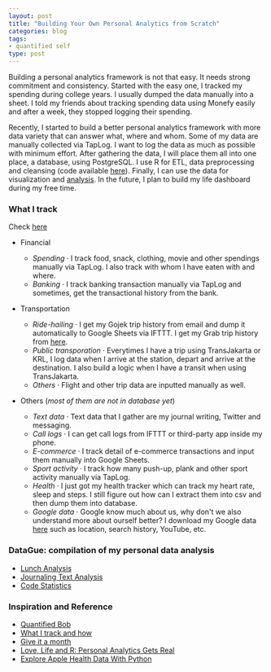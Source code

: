 ```yaml
---
layout: post
title: "Building Your Own Personal Analytics from Scratch"
categories: blog
tags:
- quantified self
type: post
---
```


Building a personal analytics framework is not that easy. It needs strong commitment and consistency. Started with the easy one, I tracked my spending during college years. I usually dumped the data manually into a sheet. I told my friends about tracking spending data using Monefy easily and after a week, they stopped logging their spending.

Recently, I started to build a better personal analytics framework with more data variety that can answer what, where and whom. Some of my data are manually collected via TapLog. I want to log the data as much as possible with minimum effort. After gathering the data, I will place them all into one place, a database, using PostgreSQL. I use R for ETL, data preprocessing and cleansing (code available [here](https://github.com/rasyidstat/datague-etl)). Finally, I can use the data for visualization and [analysis](../../datague). In the future, I plan to build my life dashboard during my free time.

<!-- ### Framework -->

### What I track

Check [here](../../blog/collect-all-the-data)

* Financial 
	* *Spending* · I track food, snack, clothing, movie and other spendings manually via TapLog. I also track with whom I have eaten with and where.
	* *Banking* · I track banking transaction manually via TapLog and sometimes, get the transactional history from the bank.

* Transportation
	* *Ride-hailing* · I get my Gojek trip history from email and dump it automatically to Google Sheets via IFTTT. I get my Grab trip history from [here](https://hub.grab.com).
	* *Public transporation* · Everytimes I have a trip using TransJakarta or KRL, I log data when I arrive at the station, depart and arrive at the destination. I also build a logic when I have a transit when using TransJakarta.
	* *Others* · Flight and other trip data are inputted manually as well.

* Others (*most of them are not in database yet*)
	* *Text data* · Text data that I gather are my journal writing, Twitter and messaging.
	* *Call logs* · I can get call logs from IFTTT or third-party app inside my phone.
	* *E-commerce* · I track detail of e-commerce transactions and input them manually into Google Sheets.
	* *Sport activity* · I track how many push-up, plank and other sport activity manually via TapLog.
	* *Health* · I just got my health tracker which can track my heart rate, sleep and steps. I still figure out how can I extract them into csv and then dump them into database.
	* *Google data* · Google know much about us, why don't we also understand more about ourself better? I download my Google data [here](https://takeout.google.com/settings/takeout) such as location, search history, YouTube, etc.

### DataGue: compilation of my personal data analysis

* [Lunch Analysis](../../datague/makan-siang)
* [Journaling Text Analysis](../../datague/data-jurnal)
* [Code Statistics](../../datague/main-data-sf)

### Inspiration and Reference

* [Quantified Bob](https://www.quantifiedbob.com/)
* [What I track and how](https://www.reddit.com/r/QuantifiedSelf/comments/7jdhph/what_i_track_and_how/)
* [Give it a month](https://app.mural.co/t/altierlabs0525/m/altierlabs0525/1514539149116/14538a0223470259ce9a441a37bc76bfd5e4d75b)
* [Love, Life and R: Personal Analytics Gets Real](https://www.wired.com/insights/2013/11/love-life-and-r-personal-analytics-gets-real/)
* [Explore Apple Health Data With Python](http://www.markwk.com/data-analysis-for-apple-health.html)

<!-- ## Data Input Convention Guideline

When inputting the data into TapLog, due to the limitation, I need to put my own data input convention so that the ETL scripts can transform the data into clean format. -->




